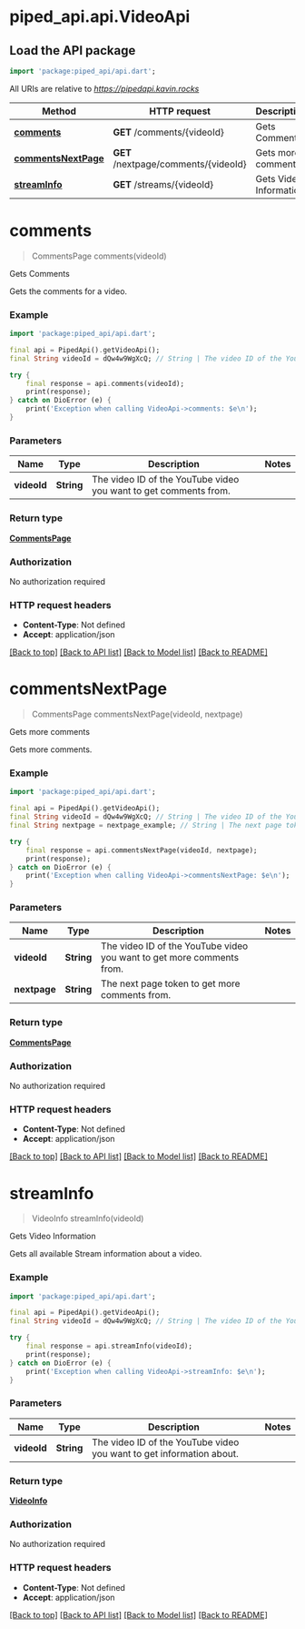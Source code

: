 # piped_api.api.VideoApi

## Load the API package
```dart
import 'package:piped_api/api.dart';
```

All URIs are relative to *https://pipedapi.kavin.rocks*

Method | HTTP request | Description
------------- | ------------- | -------------
[**comments**](VideoApi.md#comments) | **GET** /comments/{videoId} | Gets Comments
[**commentsNextPage**](VideoApi.md#commentsnextpage) | **GET** /nextpage/comments/{videoId} | Gets more comments
[**streamInfo**](VideoApi.md#streaminfo) | **GET** /streams/{videoId} | Gets Video Information


# **comments**
> CommentsPage comments(videoId)

Gets Comments

Gets the comments for a video. 

### Example
```dart
import 'package:piped_api/api.dart';

final api = PipedApi().getVideoApi();
final String videoId = dQw4w9WgXcQ; // String | The video ID of the YouTube video you want to get comments from.

try {
    final response = api.comments(videoId);
    print(response);
} catch on DioError (e) {
    print('Exception when calling VideoApi->comments: $e\n');
}
```

### Parameters

Name | Type | Description  | Notes
------------- | ------------- | ------------- | -------------
 **videoId** | **String**| The video ID of the YouTube video you want to get comments from. | 

### Return type

[**CommentsPage**](CommentsPage.md)

### Authorization

No authorization required

### HTTP request headers

 - **Content-Type**: Not defined
 - **Accept**: application/json

[[Back to top]](#) [[Back to API list]](../README.md#documentation-for-api-endpoints) [[Back to Model list]](../README.md#documentation-for-models) [[Back to README]](../README.md)

# **commentsNextPage**
> CommentsPage commentsNextPage(videoId, nextpage)

Gets more comments

Gets more comments. 

### Example
```dart
import 'package:piped_api/api.dart';

final api = PipedApi().getVideoApi();
final String videoId = dQw4w9WgXcQ; // String | The video ID of the YouTube video you want to get more comments from.
final String nextpage = nextpage_example; // String | The next page token to get more comments from.

try {
    final response = api.commentsNextPage(videoId, nextpage);
    print(response);
} catch on DioError (e) {
    print('Exception when calling VideoApi->commentsNextPage: $e\n');
}
```

### Parameters

Name | Type | Description  | Notes
------------- | ------------- | ------------- | -------------
 **videoId** | **String**| The video ID of the YouTube video you want to get more comments from. | 
 **nextpage** | **String**| The next page token to get more comments from. | 

### Return type

[**CommentsPage**](CommentsPage.md)

### Authorization

No authorization required

### HTTP request headers

 - **Content-Type**: Not defined
 - **Accept**: application/json

[[Back to top]](#) [[Back to API list]](../README.md#documentation-for-api-endpoints) [[Back to Model list]](../README.md#documentation-for-models) [[Back to README]](../README.md)

# **streamInfo**
> VideoInfo streamInfo(videoId)

Gets Video Information

Gets all available Stream information about a video. 

### Example
```dart
import 'package:piped_api/api.dart';

final api = PipedApi().getVideoApi();
final String videoId = dQw4w9WgXcQ; // String | The video ID of the YouTube video you want to get information about.

try {
    final response = api.streamInfo(videoId);
    print(response);
} catch on DioError (e) {
    print('Exception when calling VideoApi->streamInfo: $e\n');
}
```

### Parameters

Name | Type | Description  | Notes
------------- | ------------- | ------------- | -------------
 **videoId** | **String**| The video ID of the YouTube video you want to get information about. | 

### Return type

[**VideoInfo**](VideoInfo.md)

### Authorization

No authorization required

### HTTP request headers

 - **Content-Type**: Not defined
 - **Accept**: application/json

[[Back to top]](#) [[Back to API list]](../README.md#documentation-for-api-endpoints) [[Back to Model list]](../README.md#documentation-for-models) [[Back to README]](../README.md)

